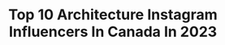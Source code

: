---
title: Top 10 Architecture Instagram Influencers In Canada In 2023
description: >-
  Find top architecture Instagram influencers in Canada in 2023. Most popular hashtags: #architecture #archilovers #vancouver #modernarchitecture.
platform: Instagram
hits: 83
text_top: See the top-rated Instagram accounts on inBeat.
text_bottom: Our search engine has 83 Instagram influencers like this in Canada for you to pitch.
profiles:
  - username: "uli__anna"
    fullname: >-
      Ulyana Bunina
    bio: >-
      ♠️ Facechartist ♠️ UW Architecture '24 ♠️ Self-taught makeup artist 💄 ♠️ Visit my Etsy store for some forest treasures ✨ ♠️ Use email for Inquires 👇
    location: "Canada"
    followers: 7505
    engagement: 675
    commentsToLikes: 0.049629
    id: ck15ukvsxnohv0i19c41aep6u
    verified: false
    hashtags: "#arianagrande, #bodypaint, #flowerinesspink, #facechart"
  - username: "mjay.photography"
    fullname: >-
      Michelle Johnson
    bio: >-
      interiors + architecture Published @archdigest @forbes @styleathome @ruemagazine @cdninteriors @houseandhomemag @westernliving + YYC Canada.
    location: "Canada"
    followers: 7596
    engagement: 461
    commentsToLikes: 0.055633
    id: ck5hllscikfv80i111tdjr8ku
    verified: false
    hashtags: "#yycphotographer, #yycinteriors, #houseandhome, #yycliving"
  - username: "emaphotographi"
    fullname: >-
      Ema Peter Photography
    bio: >-
      Architectural photojournalist based in Vancouver and London, worldwide traveller, loves clouds #architecture #architecturalphotographer #vancouver
    location: "Canada"
    followers: 42704
    engagement: 179
    commentsToLikes: 0.023852
    id: ck5c613pk4ifi0i11ppbescge
    verified: false
    hashtags: "#modernarchitecture, #archilovers, #vscocam, #instagram"
  - username: "brendantadler"
    fullname: >-
      Brendan Tadler
    bio: >-
      Architecture & Interiors / Specializing in Luxury Residential & Retail Environments / Represented by @the_len_co
    location: "Canada"
    followers: 11594
    engagement: 260
    commentsToLikes: 0.046269
    id: ckf5uqntjlwl50j23ls2cqb3t
    verified: false
    hashtags: "#vote, #btteam, #brendantadler, #brendantadlerstudio"
  - username: "battersbyhowat"
    fullname: >-
      BattersbyHowat Architects
    bio: >-
      Architecture, Interiors, Landscapes...you get the idea...
    location: "Canada"
    followers: 9327
    engagement: 453
    commentsToLikes: 0.033973
    id: ck0w0s3vkfrko0i19vfz12nr9
    verified: false
    hashtags: "#westvancouvermodern, #battersbyhowat, #moderngarden, #vancouverarchitect"
  - username: "diagonal_symmetry"
    fullname: >-
      💢 #diagonalsymmetry 💢
    bio: >-
      Showcase for perspective based architecture, tag for feature 💢
    location: "Canada"
    followers: 36077
    engagement: 362
    commentsToLikes: 0.040934
    id: ck0w76w89c25z0i19u309zeyv
    verified: false
    hashtags: "#diagonalsymmetry, #lostinpattern, #modernarchitecture, #diagonal"
  - username: "arkiromantix"
    fullname: >-
      ArkiRomantix ™
    bio: >-
      Featuring Dramatic Architecture Follow👉🏻👉🏻#ARKIROMANTIX
    location: "Canada"
    followers: 69290
    engagement: 170
    commentsToLikes: 0.016050
    id: ck0vx3hgkwy8v0i19r7fqsmbm
    verified: false
    hashtags: "#archiporn, #upthere, #architectureminimal, #bestworldshots"
  - username: "theopenworkshop"
    fullname: >-
      THE OPEN WORKSHOP
    bio: >-
      Architecture x Territorial Environment San Francisco + Toronto Registered Architect in California 🇺🇸 & Ontario 🇨🇦 📖 👇🏽
    location: "Canada"
    followers: 28091
    engagement: 155
    commentsToLikes: 0.008311
    id: ckaov30re2wrr0i78193umh8i
    verified: false
    hashtags: "#ccarts, #commoning, #ccaarchitecture, #biennalearchitettura2021"
  - username: "leibal"
    fullname: >-
      Leibal
    bio: >-
      An online publication and store focused on minimalism in regard to architecture, interiors, furniture, and products.
    location: "Canada"
    followers: 72644
    engagement: 130
    commentsToLikes: 0.024469
    id: ck5cfq84znfwo0i11sjgqhz69
    verified: false
    hashtags: "#minimalinterior, #minimalistfurniture, #minimalistinterior, #leibal"
  - username: "westbankcorp"
    fullname: >-
      Westbank
    bio: >-
      Dedicated to the creation of beauty, integration of art and architecture #buildingartistry #fightforbeauty #tokyo #vancouver #toronto #seattle
    location: "Canada"
    followers: 30880
    engagement: 77
    commentsToLikes: 0.016027
    id: ck6tph9exjuxy0j719bg2fr55
    verified: false
    hashtags: "#design, #vancouver, #architecture, #vancouverhouse"
---